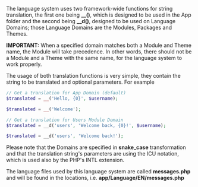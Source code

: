 The language system uses two framework-wide functions for string translation, the first one being **__()**, which is designed to be used in the App folder and the second being **__d()**, designed to be used on Language Domains; those Language Domains are the Modules, Packages and  Themes.

**IMPORTANT:** When a specified domain matches both a Module and Theme name, the Module will take precedence. In other words, there should not be a Module and a Theme with the same name, for the language system to work properly.

The usage of both translation functions is very simple, they contain the string to be translated and optional parameters. For example

```php
// Get a translation for App Domain (default)
$translated = __('Hello, {0}', $username);

$translated = __('Welcome');

// Get a translation for Users Module Domain
$translated = __d('users', 'Welcome back, {0}!', $username);

$translated = __d('users', 'Welcome back!');
```

Please note that the Domains are specified in **snake_case** transformation and that the translation string's parameters are using the ICU notation, which is used also by the PHP's INTL extension.

The language files used by this language system are called **messages.php** and will be found in the locations, i.e. **app/Language/EN/messages.php**
